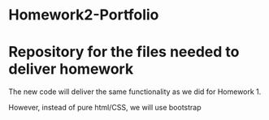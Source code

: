 # Homework2-Portfolio
Repository for the files needed to deliver homework
======================================================

The new code will deliver the same functionality as we did for Homework 1.

However, instead of pure html/CSS, we will use bootstrap
